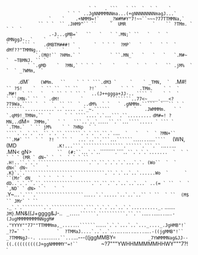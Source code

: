                                    ` `   . ```   ` ``  `  ` `    `
                           ` ` ` ..JgNNMMMNNma...(+gNNNNNNNNmagJ...`
                    `    `    .+NMM9=!`    _?W#M#Y"7!~~``~~~?77TTMMNa,`
                `` ` `  `` .JHM9^`` ``     `  UMR          `    `` ?TMm. ` ` `  `
                    .-J...gMB=`   ``   `   ` `.MN;` ``   `   `  `    dMNggJ-..`    `    `    `
    `  `  ``` `   .dMBTM###! `       `  ` ` `  ?MP`   `   `   ` `  ` dMf??"TMMNg..  ``    `     `
               `.(M@!`` ?HMm.` `           ` ``.MN_`   `   `   `   `.M#~   `  ~TBMNJ. `` `
            ` `.gMD    `  ?MN,` ` ` `  `    `    `   `  `   `   `` .jM%  `  `  ` _?WMm,  `
   `    `     .dM\` `   ` `(WMm. `    `  ``  ` ``  `` `` ` ` ` ```.dM3 `     `    ` _TMN,  ` ``  `
           ` .M#!` `  `   `` ?5! `   `  ` ``` `  ` `` ``  `` ``    ?!`   `     ` ` `  .TMm.    `
    `  `    .M#!  ` ``   `   ` `` ` ` `` `  ..(J++ggga+JJ-.. ```` `    ` `  `       ` ``(MN-`
     ``  ` .dM!        `          ````````..77<~____.___<?7T9Wa,```` `  `  `  `` ``  ` ..dM%  `
  `   ` .gNMMm.`````  `  `` ` ` ```````...........`..`.... ..`_~.``````      `  `   .JWMMMm.   `
  `  `.qM9!_TMNm,``  `     ` ` ````....`.`.```.``````.```.``.........``````      ` dM#=! ?MN,.
    `.dM=  `` 7MMm,`   ` `   ```..`..`.``.`.`.```.``.``.```.``.````..... ` ``` ` `` ```  `.TMm.`  `
  `` jM%    ` ` ?HNp  ` ` ````.`..`.``..``.`.``.``````.`.`.``.``.`.```...````  `   `   `  ` ?MN+``
  ``.M#` ``  ` `  ?! ` `` `  ...`..``.```.````.```.``````.```.`.`.`...`....` ```` `      `  `(WN,
    (MD `           ` `   .K!...```.```````````````.``````.```.``.`..`..`...` `  `  `     ` ` .MN<
    gN>    `         ``  (#:``.`.```.`.`.```.`````````.````.```.``.`.`.`.......  `  ` `  ` ` ` (MR
  ` dN~` `  `  ` ` ` `` .H!..``.`.`.```````````````````.``.``.`.`.`.`...`.`. (Wo``  `  `        dN<`
    dN~  `    `        .K}`.`.``````````````````````````````.``.`.`..`..`......Wo  `      `   ``(Mr`
    dN_  ` ` `  ` `  ` dD..`.`.``.``.``````````````````.``.``.``.`..`..`...` ..(= ` ``  `  `   `,ND`
  ` dN> ` `   `  ` ```.Y~..``.`.```.``````````````````.``.```...`.`.....`..`..`..`` ` ``  ` ``  (M$
 `` JMr` ` ``  ```  `` ._`.`.````````.`.````````````.```.`.`.`..`..`.`.........._.`` ....... `  JM}
   `.MN&((J+gggg&J-.. ` _.`.`.`.`.``````.``````````.``.``.`...`..`....`..`...`.-(JugMMMMMMMMNNggM#`
    `."YYYY""77""TTMMMma,_.....`.``.``````.``.``.``.``.`.`.`...`..`..._...._.JgHMB"!`        _?7=`
      ` `          `  ?TMMaJ....`..`..`.``.`.`..`..`..`..`..`...`...`.-((jgMMB"!``      `      ` `
                `   `   `_?TMMNgJ--. ..`..`.`.`.`.`..``...`...---((jggMMBY=`        `  `  `
                           `  _7YWMMMNag&JJ--((.(((((((((J+ggNMMMMY"=!``
  `       `  `              `     `  ~?7"""YWHHMMMMMHHWY"""7?!` ` `  `  `  `
                      `  `                                                    `             `  `
     `          `  `                     `  `  `  `     `                `       `  `  `
